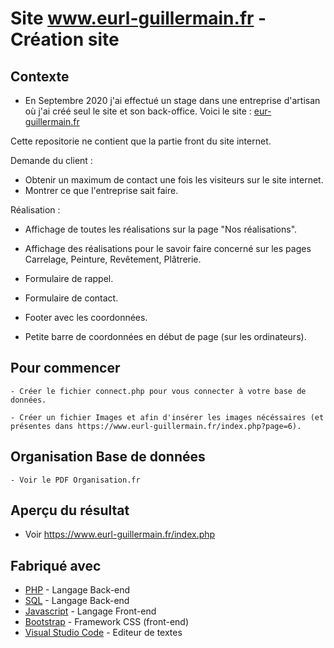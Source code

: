 # Site www.eurl-guillermain.fr - Création site
## Contexte

* En Septembre 2020 j'ai effectué un stage dans une entreprise d'artisan où j'ai créé seul le site et son back-office.
Voici le site : [eur-guillermain.fr](https://www.eurl-guillermain.fr/)

Cette repositorie ne contient que la partie front du site internet.

  
Demande du client :
* Obtenir un maximum de contact une fois les visiteurs sur le site internet.
* Montrer ce que l'entreprise sait faire.

Réalisation :

- Affichage de toutes les réalisations sur la page "Nos réalisations".
- Affichage des réalisations pour le savoir faire concerné sur les pages Carrelage, Peinture, Revêtement, Plâtrerie.

- Formulaire de rappel.
- Formulaire de contact.
- Footer avec les coordonnées.
- Petite barre de coordonnées en début de page (sur les ordinateurs).


## Pour commencer

    - Créer le fichier connect.php pour vous connecter à votre base de données.

    - Créer un fichier Images et afin d'insérer les images nécéssaires (et présentes dans https://www.eurl-guillermain.fr/index.php?page=6).

## Organisation Base de données

    - Voir le PDF Organisation.fr


## Aperçu du résultat
    
   - Voir https://www.eurl-guillermain.fr/index.php


## Fabriqué avec
* [PHP](https://www.php.net/) - Langage Back-end
* [SQL](https://sql.sh/) - Langage Back-end
* [Javascript](https://developer.mozilla.org/fr/docs/Web/JavaScript) - Langage Front-end
* [Bootstrap](https://getbootstrap.com/docs/4.4/getting-started/introduction/) - Framework CSS (front-end)
* [Visual Studio Code](https://code.visualstudio.com/) - Editeur de textes



